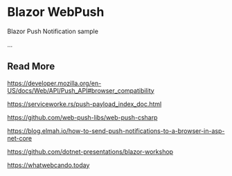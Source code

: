 # Blazor WebPush
Blazor Push Notification sample

...

## Read More
https://developer.mozilla.org/en-US/docs/Web/API/Push_API#browser_compatibility

https://serviceworke.rs/push-payload_index_doc.html

https://github.com/web-push-libs/web-push-csharp

https://blog.elmah.io/how-to-send-push-notifications-to-a-browser-in-asp-net-core

https://github.com/dotnet-presentations/blazor-workshop

https://whatwebcando.today